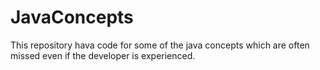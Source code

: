 # JavaConcepts
This repository hava code for some of the java concepts which are often missed even if the developer is experienced.
